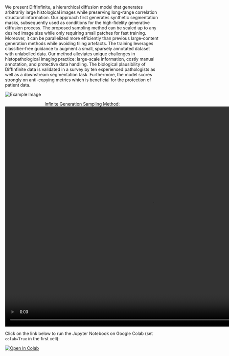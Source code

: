 <head>
  <title style="text-align:center;">DiffInfinite: Large Mask-Image Synthesis via Parallel Random Patch Diffusion in Histopathology</title>
</head>

We present DiffInfinite, a hierarchical diffusion model that generates arbitrarily large histological images while preserving long-range correlation structural information. Our approach first generates synthetic segmentation masks, subsequently used as conditions for the high-fidelity generative diffusion process. The proposed sampling method can be scaled up to any desired image size while only requiring small patches for fast training. Moreover, it can be parallelized more efficiently than previous large-content generation methods while avoiding tiling artefacts. The training leverages classifier-free guidance to augment a small, sparsely annotated dataset with unlabelled data. Our method alleviates unique challenges in histopathological imaging practice: large-scale information, costly manual annotation, and protective data handling. The biological plausibility of DiffInfinite data is validated in a survey by ten experienced pathologists as well as a downstream segmentation task. Furthermore, the model scores strongly on anti-copying metrics which is beneficial for the protection of patient data.

![Example Image](images/examples/synth_examples.png)

<div style="text-align: center;">Infinite Generation Sampling Method:</div>

<div style="text-align: center;">
    <video width="960" height="720" controls>
        <source src="video.mp4" type="video/mp4">
        Your browser does not support the video tag.
    </video>
</div>
<!-- ![Video](images/video.m4v) -->

Click on the link below to run the Jupyter Notebook on Google Colab (set ```colab=True``` in the first cell):

<a target="_blank" href="https://colab.research.google.com/github/diffinfinite/diffinfinite/blob/master/main.ipynb">
  <img src="https://colab.research.google.com/assets/colab-badge.svg" alt="Open In Colab"/>
</a>
